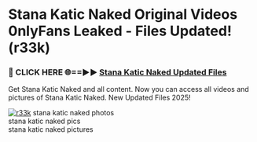 # Stana Katic Naked Original Videos 0nlyFans Leaked - Files Updated! (r33k)

<h3>🔴 CLICK HERE 🌐==►► <a href="https://tinyurl.com/up5wt9bj" rel="nofollow">Stana Katic Naked Updated Files</a></h3>

Get Stana Katic Naked and all content. Now you can access all videos and pictures of Stana Katic Naked. New Updated Files 2025!

[![r33k](https://i.imgur.com/ABiUzMV.gif)](https://tinyurl.com/up5wt9bj)
stana katic naked photos<br>
stana katic naked pics<br>
stana katic naked pictures